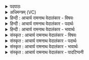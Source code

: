 <details><summary>पदपाठः</summary>

आ। प꣣प्राथ। महिना꣢। वृ꣡ष्ण्या꣢꣯। वृ꣣षन्। वि꣡श्वा꣢꣯। श꣣विष्ठ। श꣡व꣢꣯सा। अ꣣स्मा꣢न्। अ꣣व। मघवन्। गो꣡म꣢꣯ति। व्र꣣जे꣢। व꣡ज्रि꣢꣯न्। चि꣣त्रा꣡भिः꣢। ऊ꣣ति꣡भिः꣢। ८६३।
</details>

<details><summary>अधिमन्त्रम् (VC)</summary>

- इन्द्रः
- पुरुहन्मा आङ्गिरसः
- प्रगाथः(विषमा बृहती, समा सतोबृहती)
- पञ्चमः
</details>

<details><summary>हिन्दी : आचार्य रामनाथ वेदालंकार - विषयः</summary>

अगले मन्त्र में परमात्मा और जीवात्मा दोनों का विषय वर्णित करते हैं।
</details>

<details><summary>हिन्दी : आचार्य रामनाथ वेदालंकार - पदार्थः</summary>

पदार्थान्वयभाषाः -  , (शविष्ठ) सबसे अधिक बली जगदीश्वर ! आपने (महिना) महिमा से और (शवसा) बल से (विश्वा) सब (वृष्ण्या) बलों को अर्थात् आत्मबल, विद्युद्बल, वायुबल, सूर्यबल आदि को (आ पप्राथ) फैलाया है। हे (मघवन्) ऐश्वर्यशालिन् ! हे (वज्रिन्) वज्रधर के समान दण्डसामर्थ्ययुक्त ! आप (गोमति व्रजे) सूर्य, चन्द्र, नक्षत्र आदि लोक-लोकान्तरों से युक्त इस ब्रह्माण्ड में (चित्राभिः) अद्भुत (ऊतिभिः) रक्षाओं से (अस्मान्) हम उपासकों की (अव) रक्षा कीजिए ॥ द्वितीय—जीवात्मा के पक्ष में। हे (वृषन्) शरीरस्थ मन, बुद्धि आदि में सबसे अधिक बली मेरे आत्मा ! तू (महिना) महिमा से और (शवसा) बल से (विश्वा) सब (वृष्ण्या) प्राण, मन, बुद्धि आदि के बलों को (आ पप्राथ) फैलाता है। हे (मघवन्) सद्गुणों के ऐश्वर्य से युक्त ! हे (वज्रिन्) वाणीरूप वज्रवाले ! तू (गोमति व्रजे) इन्द्रियरूप गौओं से युक्त शरीररूप गोशाला में (चित्राभिः) अद्भुत (ऊतिभिः) रक्षाओं से (अस्मान्) हमारा (अव) पालन कर ॥२॥ यहाँ श्लेषालङ्कार है, ‘वृष्, वृष’ और शवि, शव’ में छेकानुप्रास है ॥२॥
</details>

<details><summary>हिन्दी : आचार्य रामनाथ वेदालंकार - भावार्थः</summary>

भावार्थभाषाः -  जैसे ब्रह्माण्ड में सब बलवान् पदार्थों में परमेश्वर से उत्पन्न किया हुआ बल है,वैसे ही शरीररूप पिण्ड में प्राण,मन,बुद्धि,इन्द्रियों आदि में जीवात्मा से दिया हुआ सामर्थ्य है और जीवात्मा भी परमेश्वर से ही वैसा सामर्थ्य प्राप्त करता है ॥२॥
</details>

<details><summary>संस्कृत : आचार्य रामनाथ वेदालंकार - विषयः</summary>

अथ परमात्मजीवात्मनोरुभयोर्विषयमाह।
</details>

<details><summary>संस्कृत : आचार्य रामनाथ वेदालंकार - पदार्थः</summary>

पदार्थान्वयभाषाः -  प्रथमः—परमात्मपरः। हे (वृषन्) सुखवर्षक, (शविष्ठ) बलवत्तम जगदीश्वर ! त्वम् (महिना) महिम्ना (शवसा) बलेन च (विश्वा) सर्वाणि (वृष्णया) वृष्ण्यानि बलानि आत्मबलविद्युद्बलवायुबलसूर्यबलादीनि। [वृषसु वीर्यवत्सु भवं वृष्ण्यम्, भवार्थे यत्।] (आ पप्राथ) विस्तारितवानसि। हे (मघवन्) ऐश्वर्यशालिन् ! हे (वज्रिन्) वज्रधर इव दण्डसामर्थ्ययुक्त ! त्वम् (गोमति व्रजे) सूर्यचन्द्रनक्षत्रादिलोकलोकान्तरयुक्तेऽस्मिन् ब्रह्माण्डे (चित्राभिः) अद्भुताभिः (ऊतिभिः) रक्षाभिः (अस्मान्) उपासकान् (अव) पालय ॥ द्वितीयः—जीवात्मपरः ! हे (वृषन्) देहस्थेषु मनोबुद्ध्यादिषु बलवत्तम मदीय आत्मन् ! त्वम् (महिना) महिम्ना (शवसा) बलेन च (विश्वा) सर्वाणि (वृष्ण्या) वृष्ण्यानि प्राणमनोबुद्धीन्द्रियादीनां बलानि (आ पप्राथ) विस्तारयसि। हे (मघवन्) सद्गुणैश्वर्यवन् ! हे (वज्रिन्) वाग्वज्रयुक्त ! [वाग्घि वज्रः। ऐ० ब्रा० ४।१।] त्वम् (गोमति व्रजे) इन्द्रियरूपगोयुक्ते देहरूपे गोष्ठे (चित्राभिः) अद्भुताभिः (ऊतिभिः) रक्षाभिः (अस्मान् अव) पालय ॥२॥ अत्र श्लेषालङ्कारः। ‘वृष्, वृष’ ‘शवि, शव’ इत्यत्र छेकानुप्रासः ॥२॥
</details>

<details><summary>संस्कृत : आचार्य रामनाथ वेदालंकार - भावार्थः</summary>

भावार्थभाषाः -  यथा ब्रह्माण्डे सर्वेषु बलवत्सु पदार्थेषु परमेश्वरकृतं बलमस्ति तथा देहपिण्डे प्राणमनोबुद्धीन्द्रियादिषु जीवात्मदत्तं सामर्थ्यं विद्यते,जीवात्मापि च परमेश्वरादेव तादृशं सामर्थ्यं प्राप्नोति ॥२॥
</details>

<details><summary>संस्कृत : आचार्य रामनाथ वेदालंकार - पादटिप्पनी</summary>

टिप्पणी:   १. ऋ० ८।७०।६,अथ० २०।८१।२,९२।२१।
</details>
